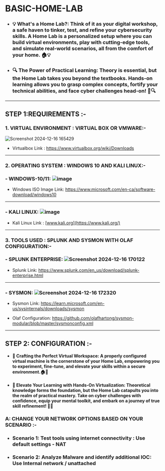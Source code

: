 # BASIC-HOME-LAB

- ### **💡 What's a Home Lab?: Think of it as your digital workshop, a safe haven to tinker, test, and refine your cybersecurity skills. A Home Lab is a personalized setup where you can build virtual environments, play with cutting-edge tools, and simulate real-world scenarios, all from the comfort of your home. 🏠💡**

- ### **🔍 The Power of Practical Learning: Theory is essential, but the Home Lab takes you beyond the textbooks.  Hands-on learning allows you to grasp complex concepts, fortify your technical abilities, and face cyber challenges head-on! 🧠🔍**

---

## STEP 1:REQUIREMENTS :- 

### 1. VIRTUAL ENVIRONMENT : VIRTUAL BOX OR VMWARE:-

![Screenshot 2024-12-16 165429](https://github.com/user-attachments/assets/34ee4436-dc10-471e-8132-67049ac5bdf2)

- Virtualbox Link : https://www.virtualbox.org/wiki/Downloads

---

### 2. OPERATING SYSTEM : WINDOWS 10 AND KALI LINUX:-

### - WINDOWS-10/11: ![image](https://github.com/user-attachments/assets/1d4e8060-5225-44f7-9f1c-892d225ef48b)

- Windows ISO Image Link: https://www.microsoft.com/en-ca/software-download/windows10

---

### - KALI LINUX: ![image](https://github.com/user-attachments/assets/a83d0741-d51b-4c03-9df3-99327b2054f6)


- Kali Linux Link : [www.kali.org](https://www.kali.org/)

---

### 3. TOOLS USED : SPLUNK AND SYSMON WITH OLAF CONFIGURATION:-

### - SPLUNK ENTERPRISE: ![Screenshot 2024-12-16 170122](https://github.com/user-attachments/assets/84b9c38e-d06e-41d0-8898-af7d9abf359c)

- Splunk Link: https://www.splunk.com/en_us/download/splunk-enterprise.html

---

### - SYSMON: ![Screenshot 2024-12-16 172320](https://github.com/user-attachments/assets/ccd044ef-c637-4232-a242-374a58924de4)


- Sysmon Link: https://learn.microsoft.com/en-us/sysinternals/downloads/sysmon

- Olaf Configuration: https://github.com/olafhartong/sysmon-modular/blob/master/sysmonconfig.xml

---

## STEP 2: CONFIGURATION :- 

- #### 🔧 **Crafting the Perfect Virtual Workspace: A properly configured virtual machine is the cornerstone of your Home Lab, empowering you to experiment, fine-tune, and elevate your skills within a secure environment.**🏠🔧

- #### 🚀 **Elevate Your Learning with Hands-On Virtualization: Theoretical knowledge forms the foundation, but the Home Lab catapults you into the realm of practical mastery. Take on cyber challenges with confidence, equip your mental toolkit, and embark on a journey of true skill refinement!** 🚀🧠


### A: CHANGE YOUR NETWORK OPTIONS BASED ON YOUR SCENARIO :-

- ### Scenario 1: Test tools using internet connectivity : Use default settings - NAT 

- ### Scenario 2: Analyze Malware and identify additional IOC: Use Internal network / unattached

 






